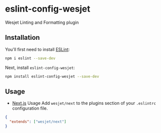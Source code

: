 # eslint-config-wesjet

Wesjet Linting and Formatting plugin

## Installation

You'll first need to install [ESLint](https://eslint.org/):

```sh
npm i eslint --save-dev
```

Next, install `eslint-config-wesjet`:

```sh
npm install eslint-config-wesjet --save-dev
```

## Usage

- [Next.js](https://nextjs.org/) Usage
  Add `wesjet/next` to the plugins section of your `.eslintrc` configuration file.

```json
{
  "extends": ["wesjet/next"]
}
```
